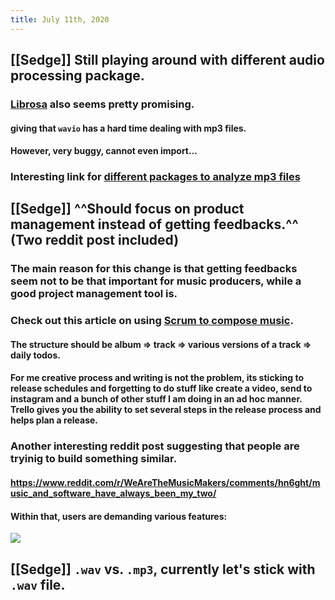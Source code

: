 ```yaml
---
title: July 11th, 2020
---
```


## [[Sedge]] Still playing around with different audio processing package.
### [Librosa](https://librosa.org/librosa/tutorial.html#quickstart) also seems pretty promising.
#### giving that `wavio` has a hard time dealing with mp3 files.

#### However, very buggy, cannot even import...

### Interesting link for [different packages to analyze mp3 files](https://www.reddit.com/r/Python/comments/7viahi/analyzing_mp3_files/)

## [[Sedge]] ^^Should focus on product management instead of getting feedbacks.^^ (Two reddit post included)
### The main reason for this change is that getting feedbacks seem not to be that important for music producers, while a good project management tool is.

### Check out this article on using [Scrum to compose music](https://www.reddit.com/r/WeAreTheMusicMakers/comments/gs9xmp/my_experience_of_using_scrum_to_compose_music_long/).
#### The structure should be album => track => various versions of a track => daily todos.

#### For me creative process and writing is not the problem, its sticking to release schedules and forgetting to do stuff like create a video, send to instagram and a bunch of other stuff I am doing in an ad hoc manner. Trello gives you the ability to set several steps in the release process and helps plan a release.

### Another interesting reddit post suggesting that people are tryinig to build something similar.
#### https://www.reddit.com/r/WeAreTheMusicMakers/comments/hn6ght/music_and_software_have_always_been_my_two/

#### Within that, users are demanding various features:
![](https://firebasestorage.googleapis.com/v0/b/firescript-577a2.appspot.com/o/imgs%2Fapp%2Fjialin-wu-roam%2FVmny9NrA5j.png?alt=media&token=9c449946-373e-46ca-acca-889e8242660c)

## [[Sedge]] `.wav` vs. `.mp3`, currently let's stick with `.wav` file.

